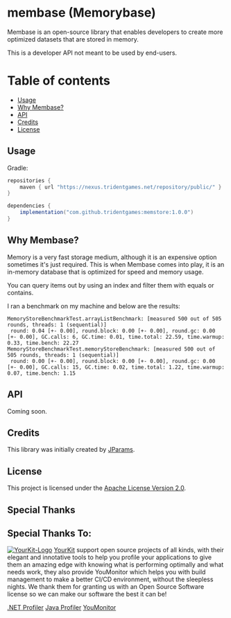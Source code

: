 # membase (Memorybase)
Membase is an open-source library that enables developers to create more optimized datasets that are stored in memory.

This is a developer API not meant to be used by end-users.

# Table of contents
- [Usage](#usage)
- [Why Membase?](#why-membase)
- [API](#api)
- [Credits](#credits)
- [License](#license)

## Usage
Gradle:
```groovy
repositories {
    maven { url "https://nexus.tridentgames.net/repository/public/" }
}

dependencies {
    implementation("com.github.tridentgames:memstore:1.0.0")
}
```

## Why Membase?
Memory is a very fast storage medium, although it is an expensive option sometimes it's just required.
This is when Membase comes into play, it is an in-memory database that is optimized for speed and memory usage.

You can query items out by using an index and filter them with equals or contains.

I ran a benchmark on my machine and below are the results:
```
MemoryStoreBenchmarkTest.arrayListBenchmark: [measured 500 out of 505 rounds, threads: 1 (sequential)]
 round: 0.04 [+- 0.00], round.block: 0.00 [+- 0.00], round.gc: 0.00 [+- 0.00], GC.calls: 6, GC.time: 0.01, time.total: 22.59, time.warmup: 0.33, time.bench: 22.27
MemoryStoreBenchmarkTest.memoryStoreBenchmark: [measured 500 out of 505 rounds, threads: 1 (sequential)]
 round: 0.00 [+- 0.00], round.block: 0.00 [+- 0.00], round.gc: 0.00 [+- 0.00], GC.calls: 15, GC.time: 0.02, time.total: 1.22, time.warmup: 0.07, time.bench: 1.15
 ```

## API
Coming soon.

## Credits
This library was initially created by [JParams](https://github.com/jparams).

## License
This project is licensed under the [Apache License Version 2.0](../LICENSE).

## Special Thanks
Special Thanks To:
-------------

[![YourKit-Logo](https://www.yourkit.com/images/yklogo.png)](https://www.yourkit.com/)
[YourKit](https://www.yourkit.com/) support open source projects of all kinds, with their elegant and innotative tools to help you profile your applications to give them an amazing edge with knowing what is performing optimally and what needs work, they also provide YouMonitor which helps you with build management to make a better CI/CD environment, without the sleepless nights. We thank them for granting us with an Open Source Software license so we can make our software the best it can be!

[.NET Profiler](https://www.yourkit.com/.net/profiler)
[Java Profiler](https://www.yourkit.com/java/profiler)
[YouMonitor](https://www.yourkit.com/youmonitor/)
